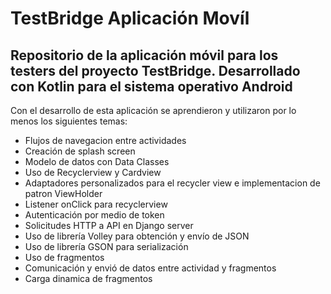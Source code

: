 # TestBridge Aplicación Movíl 
Repositorio de la aplicación móvil para los testers del proyecto TestBridge.
Desarrollado con Kotlin para el sistema operativo Android
----
Con el desarrollo de esta aplicación se aprendieron y utilizaron por lo menos los siguientes temas:
* Flujos de navegacion entre actividades
* Creación de splash screen
* Modelo de datos con Data Classes
* Uso de Recyclerview y Cardview
* Adaptadores personalizados para el recycler view e implementacion de patron ViewHolder
* Listener onClick para recyclerview
* Autenticación por medio de token
* Solicitudes HTTP a API en Django server
* Uso de librería Volley para obtención y envío de JSON 
* Uso de librería GSON para serialización
* Uso de fragmentos
* Comunicación y envió de datos entre actividad y fragmentos
* Carga dinamica de fragmentos
